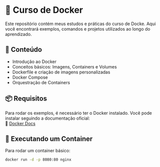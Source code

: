 # 🚀 Curso de Docker  

Este repositório contém meus estudos e práticas do curso de Docke. Aqui você encontrará exemplos, comandos e projetos utilizados ao longo do aprendizado.  

## 📌 Conteúdo  

- Introdução ao Docker  
- Conceitos básicos: Imagens, Containers e Volumes  
- Dockerfile e criação de imagens personalizadas  
- Docker Compose  
- Orquestração de Containers  

## 📦 Requisitos  

Para rodar os exemplos, é necessário ter o Docker instalado. Você pode instalar seguindo a documentação oficial:  
🔗 [Docker Docs](https://docs.docker.com/get-docker/)  

## 🚀 Executando um Container  

Para rodar um container básico:  

```bash
docker run -d -p 8080:80 nginx
